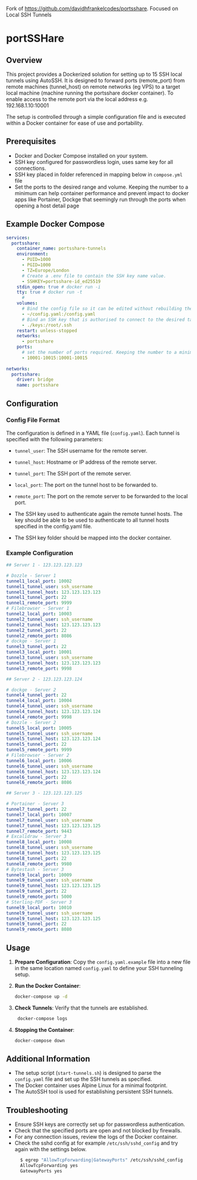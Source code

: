Fork of https://github.com/davidhfrankelcodes/portsshare. Focused on Local SSH Tunnels

# portSSHare

## Overview

This project provides a Dockerized solution for setting up to 15 SSH local tunnels using AutoSSH.
It is designed to forward ports (remote_port) from remote machines (tunnel_host) on remote networks (eg VPS) to a target local machine (machine running the portsshare docker container). To enable access to the remote port via the local address e.g. 192.168.1.10:10001 

The setup is controlled through a simple configuration file and is executed within a Docker container for ease of use and portability.

## Prerequisites

- Docker and Docker Compose installed on your system.
- SSH key configured for passwordless login, uses same key for all connections.
- SSH key placed in folder referenced in mapping below in `compose.yml` file
- Set the ports to the desired range and volume. Keeping the number to a minimum can help container performance and prevent impact to docker apps like Portainer, Dockge that seemingly run through the ports when opening a host detail page

## Example Docker Compose

```yaml
services:
  portsshare:
    container_name: portsshare-tunnels
    environment:
      - PUID=1000
      - PGID=1000
      - TZ=Europe/London
      # Create a .env file to contain the SSH key name value.
      - SSHKEY=portsshare-id_ed25519
    stdin_open: true # docker run -i
    tty: true # docker run -t
      #
    volumes:
      # Bind the config file so it can be edited without rebuilding the image
      - ~/config.yaml:/config.yaml
      # Bind an SSH key that is authorised to connect to the desired target machines
      - ./keys:/root/.ssh
    restart: unless-stopped
    networks: 
      - portsshare
    ports:
      # set the number of ports required. Keeping the number to a minimum can help container performance and prevent impact to docker apps like Portainer
      - 10001-10015:10001-10015 
   
networks:
  portsshare:
    driver: bridge
    name: portsshare
```


## Configuration

### Config File Format

The configuration is defined in a YAML file (`config.yaml`). Each tunnel is specified with the following parameters:

- `tunnel_user`: The SSH username for the remote server.
- `tunnel_host`: Hostname or IP address of the remote server.
- `tunnel_port`: The SSH port of the remote server.
- `local_port`: The port on the tunnel host to be forwarded to.
- `remote_port`: The port on the remote server to be forwarded to the local port.

- The SSH key used to authenticate again the remote tunnel hosts. The key should be able to be used to authenticate to all tunnel hosts specified in the config.yaml file.
- The SSH key folder should be mapped into the docker container.

### Example Configuration

```yaml
## Server 1 - 123.123.123.123

# Dozzle - Server 1
tunnel1_local_port: 10002
tunnel1_tunnel_user: ssh_username
tunnel1_tunnel_host: 123.123.123.123
tunnel1_tunnel_port: 22
tunnel1_remote_port: 9999
# Filebrowser - Server 1
tunnel2_local_port: 10003
tunnel2_tunnel_user: ssh_username
tunnel2_tunnel_host: 123.123.123.123
tunnel2_tunnel_port: 22
tunnel2_remote_port: 8086
# dockge - Server 1
tunnel3_tunnel_port: 22
tunnel3_local_port: 10001
tunnel3_tunnel_user: ssh_username
tunnel3_tunnel_host: 123.123.123.123
tunnel3_remote_port: 9998

## Server 2 - 123.123.123.124

# dockge - Server 2
tunnel4_tunnel_port: 22
tunnel4_local_port: 10004
tunnel4_tunnel_user: ssh_username
tunnel4_tunnel_host: 123.123.123.124
tunnel4_remote_port: 9998
# Dozzle - Server 2
tunnel5_local_port: 10005
tunnel5_tunnel_user: ssh_username
tunnel5_tunnel_host: 123.123.123.124
tunnel5_tunnel_port: 22
tunnel5_remote_port: 9999
# Filebrowser - Server 2
tunnel6_local_port: 10006
tunnel6_tunnel_user: ssh_username
tunnel6_tunnel_host: 123.123.123.124
tunnel6_tunnel_port: 22
tunnel6_remote_port: 8086

## Server 3 - 123.123.123.125

# Portainer - Server 3
tunnel7_tunnel_port: 22
tunnel7_local_port: 10007
tunnel7_tunnel_user: ssh_username
tunnel7_tunnel_host: 123.123.123.125
tunnel7_remote_port: 9443
# Excalidraw - Server 3
tunnel8_local_port: 10008
tunnel8_tunnel_user: ssh_username
tunnel8_tunnel_host: 123.123.123.125
tunnel8_tunnel_port: 22
tunnel8_remote_port: 9980
# Bytestash - Server 3
tunnel9_local_port: 10009
tunnel9_tunnel_user: ssh_username
tunnel9_tunnel_host: 123.123.123.125
tunnel9_tunnel_port: 22
tunnel9_remote_port: 5000
# Sterling-PDF - Server 3
tunnel9_local_port: 10010
tunnel9_tunnel_user: ssh_username
tunnel9_tunnel_host: 123.123.123.125
tunnel9_tunnel_port: 22
tunnel9_remote_port: 8080
```

## Usage

1. **Prepare Configuration**: Copy the `config.yaml.example` file into a new file in the same location named `config.yaml` to define your SSH tunneling setup.

2. **Run the Docker Container**:

    ```bash
    docker-compose up -d
    ```

3. **Check Tunnels**: Verify that the tunnels are established.

   ```bash
    docker-compose logs
    ```

4. **Stopping the Container**:

    ```bash
    docker-compose down
    ```

## Additional Information

- The setup script (`start-tunnels.sh`) is designed to parse the `config.yaml` file and set up the SSH tunnels as specified.
- The Docker container uses Alpine Linux for a minimal footprint.
- The AutoSSH tool is used for establishing persistent SSH tunnels.

## Troubleshooting

- Ensure SSH keys are correctly set up for passwordless authentication.
- Check that the specified ports are open and not blocked by firewalls.
- For any connection issues, review the logs of the Docker container.
- Check the sshd config at for example `/etc/ssh/sshd_config` and try again with the settings below.
  ```bash
    $ egrep "AllowTcpForwarding|GatewayPorts" /etc/ssh/sshd_config
    AllowTcpForwarding yes
    GatewayPorts yes
  ```

